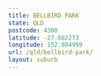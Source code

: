 ```yaml
---
title: BELLBIRD PARK
state: QLD
postcode: 4300
latitude: -27.682273
longitude: 152.884999
url: /qld/bellbird-park/
layout: suburb
---
```

